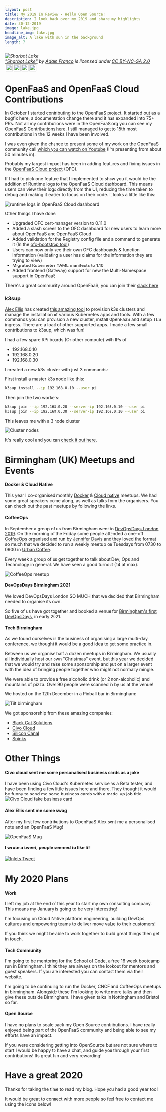 ```yaml
---
layout: post
title: My 2019 In Review - Hello Open Source! 
description: I look back over my 2019 and share my highlights
date: 30-12-2019
image: lake.jpg
headline_img: lake.jpg
image_alt: A lake with sun in the background
length: 7
---
```

<p style="font-size: 0.9rem;font-style: italic;"><img style="display: block;" src="https://live.staticflickr.com/7133/7544815526_c6806b4680_b.jpg" alt="Sharbot Lake"><a href="https://www.flickr.com/photos/60594606@N00/7544815526">"Sharbot Lake"</a><span> by <a href="https://www.flickr.com/photos/60594606@N00">Adam Franco</a></span> is licensed under <a href="https://creativecommons.org/licenses/by-nc-sa/2.0/?ref=ccsearch&atype=html" style="margin-right: 5px;">CC BY-NC-SA 2.0</a><a href="https://creativecommons.org/licenses/by-nc-sa/2.0/?ref=ccsearch&atype=html" target="_blank" rel="noopener noreferrer" style="display: inline-block;white-space: none;margin-top: 2px;margin-left: 3px;height: 22px !important;"><img style="height: inherit;margin-right: 3px;display: inline-block;" src="https://search.creativecommons.org/static/img/cc_icon.svg" /><img style="height: inherit;margin-right: 3px;display: inline-block;" src="https://search.creativecommons.org/static/img/cc-by_icon.svg" /><img style="height: inherit;margin-right: 3px;display: inline-block;" src="https://search.creativecommons.org/static/img/cc-nc_icon.svg" /><img style="height: inherit;margin-right: 3px;display: inline-block;" src="https://search.creativecommons.org/static/img/cc-sa_icon.svg" /></a></p>   


# OpenFaaS and OpenFaaS Cloud Contributions
In October I started contributing to the OpenFaaS project. It started out as a bugfix here, a documentation change there
and it has expanded into 75+ PRs. Not all my contributions were in the OpenFaaS org you can see my OpenFaaS Contributions [here](https://kenfdev.o6s.io/github-stats-page#/).
I still managed to get to 15th most contributions in the 12 weeks I have been involved.
 
I was even given the chance to present some of my work on the OpenFaaS community call
[which you can watch on Youtube](https://www.youtube.com/watch?v=wXnYx-wD4Zk) (I'm presenting from about 50 minutes in).

Probably my largest impact has been in adding features and fixing issues in the 
[OpenFaaS Cloud project](https://github.com/openfaas/openfaas-cloudhttps://github.com/openfaas/openfaas-cloud) (OFC).

If I had to pick one feature that I implemented to show you it would be the addition of Runtime logs to the OpenFaaS 
Cloud dashboard. This means users can view their logs directly from the UI, reducing the time taken to debug and making
it easier to focus on their code. It looks a little like this:

![runtime logs in OpenFaaS Cloud dashboard](/images/runtime-logs.jpg)

Other things I have done:
* Upgraded OFC cert-manager version to 0.11.0 
* Added a slash screen to the OFC dashboard for new users to learn more about OpenFaaS and OpenFaaS Cloud
* Added validation for the Registry config file and a command to generate it (In the [ofc-bootstrap tool](https://github.com/openfaas-incubator/ofc-bootstrap))
* Users can now only see their own OFC dashboards & function information (validating a user has claims for the information they are trying to view)
* Migrated Kubernetes YAML manifests to 1.16 
* Added frontend (Gateway) support for new the Multi-Namespace support in OpenFaaS

There's a great community around OpenFaaS, you can join their [slack here](https://slack.openfaas.io)

### k3sup
[Alex Ellis](https://twitter.com/alexellisuk) has created [this amazing tool](https://k3sup.dev) to provision k3s clusters and manage the 
installation of various Kubernetes apps and tools. With a few commands you can provision a new cluster, install 
OpenFaaS and setup TLS ingress. There are a load of other supported apps. I made a few small contributions to k3sup, 
which was fun! 

I had a few spare RPi boards (Or other compute) with IPs of 
* 192.168.0.10 
* 192.168.0.20
* 192.168.0.30

I created a new k3s cluster with just 3 commands: 

First install a master k3s node like this:<br>
```sh
k3sup install --ip 192.168.0.10 --user pi 
```

Then join the two workers:<br>
```sh
k3sup join --ip 192.168.0.20 --server-ip 192.168.0.10 --user pi
k3sup join --ip 192.168.0.30 --server-ip 192.168.0.10 --user pi
```

This leaves me with a 3 node cluster

![Cluster nodes](/images/k3s-nodes.png)

It's really cool and you can [check it out here](https://github.com/alexellis/k3sup).


# Birmingham (UK) Meetups and Events
#### Docker & Cloud Native
This year I co-organised monthly [Docker](https://www.meetup.com/Docker-Birmingham) & [Cloud native](https://www.meetup.com/Cloud-Native-Birmingham/) meetups.
We had some great speakers come along, as well as talks from the organisers. You can check out the past meetups by 
following the links.

#### CoffeeOps
In September a group of us from Birmingham went to [DevOpsDays London 2019](https://devopsdays.org/events/2019-london/welcome/).
On the morning of the Friday some people attended a one-off [CoffeeOps](http://www.coffeeops.org/) organised and run by 
[Jennifer Davis](https://twitter.com/sigje) and they loved the format so much that we decided to run a weekly meetup on
Tuesdays from 0730 to 0900 in [Urban Coffee](https://urbanemporiums.com/church-street/). 

Every week a group of us get together to talk about Dev, Ops and Technology in general. We have seen a good turnout (14 at max).

![CoffeeOps meetup](/images/coffe-ops.jpeg)


#### DevOpsDays Birmingham 2021
We loved DevOpsDays London SO MUCH that we decided that Birmingham needed to organise its own.

So five of us have got together and booked a venue for [Birmingham's first DevOpsDays](https://devopsdays.org/events/2021-birmingham/contact), 
in early 2021.

#### Tech Birmingham
As we found ourselves in the business of organising a large multi-day conference, we thought it would be a good idea to 
get some practice in.

Between us we organise half a dozen meetups in Birmingham. We usually all individually host our own "Christmas" event,
but this year we decided that we would try and raise some sponsorship and put on a larger event with the idea of 
bringing people together who might not normally mingle.

We were able to provide a free alcoholic drink (or 2 non-alcoholic) and mountains of pizza. Over 90 people were scanned 
in by us at the venue!

We hosted on the 12th December in a Pinball bar in Birmingham:

![Tilt birmingham](/images/tilt.jpeg)

We got sponsorship from these amazing companies:

* [Black Cat Solutions](https://blackcatsolutions.co.uk/)
* [Civo Cloud](https://www.civo.com/)
* [Silicon Canal](https://siliconcanal.co.uk/)
* [Spinks](https://www.wearespinks.com/)

# Other Things

#### Civo cloud sent me some personalised business cards as a joke
I have been using Civo Cloud's Kubernetes service as a Beta tester, and have been finding a few little issues here and 
there. They thought it would be funny to send me some business cards with a made-up job title.
![Civo Cloud fake business card](/images/civo-card.png)

#### Alex Ellis sent me some swag
After my first few contributions to OpenFaaS Alex sent me a personalised note and an OpenFaaS Mug!

![OpenFaaS Mug](/images/openfaas-mug.jpg)

#### I wrote a tweet, people seemed to like it!

[![Inlets Tweet](/images/inlets-tweet.png)](https://twitter.com/alistair_hey/status/1203366386963243013)


# My 2020 Plans

#### Work 
I left my job at the end of this year to start my own consulting company. This means my January is going to be very 
interesting! 

I'm focusing on Cloud Native platform engineering, building DevOps cultures and empowering teams to deliver move value to
their customers!

If you think we might be able to work together to build great things then get in touch.

#### Tech Community
I'm going to be mentoring for the [School of Code](https://www.schoolofcode.co.uk/), a free 16 week bootcamp run in 
Birmingham. I think they are always on the lookout for mentors and guest speakers. If you are interested you can contact
them via their website.

I'm going to be continuing to run the Docker, CNCF and CoffeeOps meetups in birmingham. Alongside these I'm looking to 
write more talks and then give these outside Birmingham. I have given talks in Nottingham and Bristol so far.

#### Open Source
I have no plans to scale back my Open Source contributions. I have really enjoyed being part of the OpenFaaS community
and being able to see my efforts have an impact. 

If you were considering getting into OpenSource but are not sure where to start I would be happy to have a chat, and 
guide you through your first contributions! Its great fun and very rewarding!


# Have a great 2020

Thanks for taking the time to read my blog. Hope you had a good year too!

It would be great to connect with more people so feel free to contact me using the icons below!
